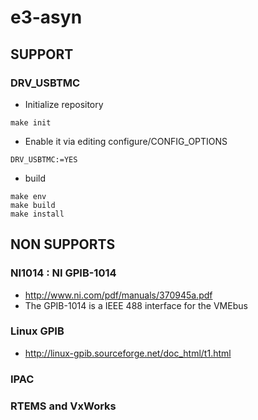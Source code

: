 # e3-asyn

## SUPPORT
### DRV_USBTMC

* Initialize repository
```
make init
```
* Enable it via editing configure/CONFIG_OPTIONS
```
DRV_USBTMC:=YES
```
* build
```
make env
make build
make install
```

## NON SUPPORTS 
### NI1014 : NI GPIB-1014
* http://www.ni.com/pdf/manuals/370945a.pdf
* The GPIB-1014 is a IEEE 488 interface for the VMEbus

### Linux GPIB
* http://linux-gpib.sourceforge.net/doc_html/t1.html

### IPAC

### RTEMS and VxWorks
